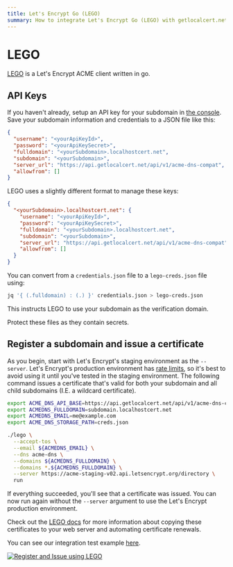 ```yaml
---
title: Let's Encrypt Go (LEGO)
summary: How to integrate Let's Encrypt Go (LEGO) with getlocalcert.net
---
```


# LEGO

[LEGO](https://github.com/go-acme/lego) is a Let's Encrypt ACME client written in go.

## API Keys

If you haven't already, setup an API key for your subdomain in [the console](https://console.getlocalcert.net/).
Save your subdomain information and credentials to a JSON file like this:

``` json title="credentials.json"
{
  "username": "<yourApiKeyId>",
  "password": "<yourApiKeySecret>",
  "fulldomain": "<yourSubdomain>.localhostcert.net",
  "subdomain": "<yourSubdomain>",
  "server_url": "https://api.getlocalcert.net/api/v1/acme-dns-compat",
  "allowfrom": []
}
```

LEGO uses a slightly different format to manage these keys:

``` json title="lego-creds.json"
{
  "<yourSubdomain>.localhostcert.net": {
    "username": "<yourApiKeyId>",
    "password": "<yourApiKeySecret>",
    "fulldomain": "<yourSubdomain>.localhostcert.net",
    "subdomain": "<yourSubdomain>",
    "server_url": "https://api.getlocalcert.net/api/v1/acme-dns-compat",
    "allowfrom": []
  }
}
```

You can convert from a `credentials.json` file to a `lego-creds.json` file using:

``` bash
jq '{ (.fulldomain) : (.) }' credentials.json > lego-creds.json
```

This instructs LEGO to use your subdomain as the verification domain.

Protect these files as they contain secrets.


## Register a subdomain and issue a certificate

As you begin, start with Let's Encrypt's staging environment as the `--server`.
Let's Encrypt's production environment has [rate limits](https://letsencrypt.org/docs/rate-limits/), so it's best to avoid using it until you've tested in the staging environment.
The following command issues a certificate that's valid for both your subdomain and all child subdomains (I.E. a wildcard certificate).

``` bash
export ACME_DNS_API_BASE=https://api.getlocalcert.net/api/v1/acme-dns-compat
export ACMEDNS_FULLDOMAIN=subdomain.localhostcert.net
export ACMEDNS_EMAIL=me@example.com
export ACME_DNS_STORAGE_PATH=creds.json

./lego \
  --accept-tos \
  --email ${ACMEDNS_EMAIL} \
  --dns acme-dns \
  --domains ${ACMEDNS_FULLDOMAIN} \
  --domains *.${ACMEDNS_FULLDOMAIN} \
  --server https://acme-staging-v02.api.letsencrypt.org/directory \
  run
```

If everything succeeded, you'll see that a certificate was issued.
You can now run again without the `--server` argument to use the Let's Encrypt production environment.

Check out the [LEGO docs](https://go-acme.github.io/lego/) for more information about copying these certificates to your web server and automating certificate renewals.

You can see our integration test example [here](https://github.com/robalexdev/getlocalcert-client-tests/blob/main/examples/lego/register-and-issue.sh).

[![Register and Issue using LEGO](https://github.com/robalexdev/getlocalcert-client-tests/actions/workflows/lego.yml/badge.svg)](https://github.com/robalexdev/getlocalcert-client-tests/actions/workflows/lego.yml)

